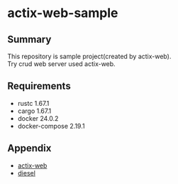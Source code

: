 # actix-web-sample

## Summary
This repository is sample project(created by actix-web). <br>
Try crud web server used actix-web.

## Requirements
 * rustc 1.67.1
 * cargo 1.67.1
 * docker 24.0.2
 * docker-compose 2.19.1

## Appendix
 * [actix-web](https://actix.rs/)
 * [diesel](https://diesel.rs/)
